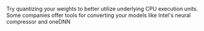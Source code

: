 Try quantizing your weights to better utilize underlying CPU execution units. Some companies offer tools for converting your models like Intel's neural compressor and oneDNN
